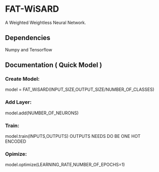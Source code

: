 # FAT-WiSARD
A Weighted Weightless Neural Network.

## Dependencies
Numpy and Tensorflow

## Documentation ( Quick Model )
### Create Model:
  model = FAT_WiSARD(INPUT_SIZE,OUTPUT_SIZE/NUMBER_OF_CLASSES)
### Add Layer:
  model.add(NUMBER_OF_NEURONS)
### Train:
  model.train(INPUTS,OUTPUTS) OUTPUTS NEEDS DO BE ONE HOT ENCODED
### Opimize:
  model.optimize(LEARNING_RATE,NUMBER_OF_EPOCHS=1)
